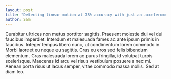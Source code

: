```yaml
---
layout: post
title: "Detecting linear motion at 78% accuracy with just an accelerometer: an undergrad dissertation"
author: Sam
---
```


Curabitur ultrices non metus porttitor sagittis. Praesent molestie dui vel dui faucibus imperdiet. Interdum et malesuada fames ac ante ipsum primis in faucibus. Integer tempus libero nunc, ut condimentum lorem commodo in. Morbi laoreet eu neque eu sagittis. Cras eu eros sed felis bibendum elementum. Cras malesuada lorem ac purus fringilla, id volutpat turpis scelerisque. Maecenas id arcu vel risus vestibulum posuere a nec mi. Aenean porta risus ut lacus semper, vitae commodo massa mollis. Sed at diam leo. 
